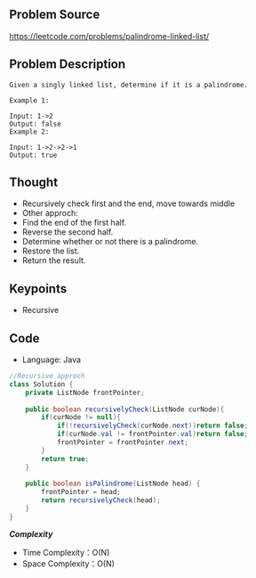 ## Problem Source
https://leetcode.com/problems/palindrome-linked-list/

## Problem Description
```
Given a singly linked list, determine if it is a palindrome.

Example 1:

Input: 1->2
Output: false
Example 2:

Input: 1->2->2->1
Output: true
```

## Thought
- Recursively check first and the end, move towards middle
- Other approch:
- Find the end of the first half.
- Reverse the second half.
- Determine whether or not there is a palindrome.
- Restore the list.
- Return the result.

## Keypoints
- Recursive


## Code
* Language: Java

```Java
//Recursive approch
class Solution {
    private ListNode frontPointer;
    
    public boolean recursivelyCheck(ListNode curNode){
        if(curNode != null){
            if(!recursivelyCheck(curNode.next))return false;
            if(curNode.val != frontPointer.val)return false;
            frontPointer = frontPointer.next;
        }
        return true;
    }
    
    public boolean isPalindrome(ListNode head) {
        frontPointer = head;
        return recursivelyCheck(head);
    }
}


```

***Complexity***

- Time Complexity：O(N)
- Space Complexity：O(N)
